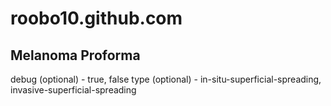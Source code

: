 # roobo10.github.com

## Melanoma Proforma

debug (optional) - true, false
type (optional) - in-situ-superficial-spreading, invasive-superficial-spreading
